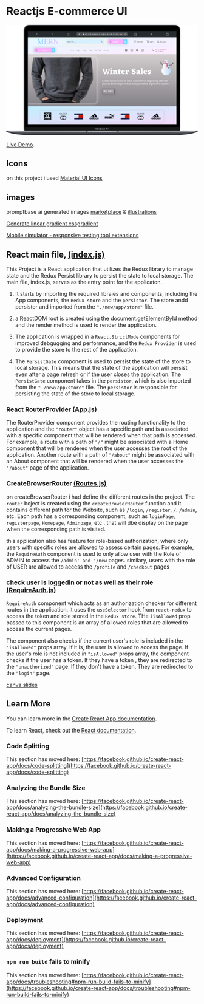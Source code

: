 # Reactjs E-commerce UI

![This is an image](./src/images/2laptop.png)

[Live Demo](https://vrit-tech-mern-project-by-tejkarki.netlify.app/).

## Icons

on this project i used [Material UI Icons](https://mui.com/material-ui/material-icons)

## images

promptbase ai generated images [marketplace](https://promptbase.com/marketplace?categories=clothes)
& [illustrations](https://icons8.com/illustrations)


[Generate linear gradient cssgradient](https://cssgradient.io/)


[Mobile simulator - responsive testing tool extensions](https://chrome.google.com/webstore/detail/mobile-simulator-responsi/ckejmhbmlajgoklhgbapkiccekfoccmk)

## React main file, [(index.js)](https://github.com/NGR-NP/mern-stack-course/blob/E-commerce-ui/src/index.js)

This Project is a React application that utilizes the Redux library to manage state and the Redux Persist library to persist the state to local storage. The main file, index.js, serves as the entry point for the applicaton.

1. It starts by importing the required libraies and components, including the App components, the `Redux store` and the `persistor`. The store andd persistor and imported from the `"./new/app/store"` file.

2. a ReactDOM root is created using the document.getElementById method and the render method is used to render the application.

3. The application is wrapped in a `React.StrictMode` components for improved debgugging and performance, and the `Redux Provider` is used to provide the store to the rest of the application.

4. The `PersistGate` component is used to persist the state of the store to local storage. This means that the state of the application will persist even after a page refresh or if the user closes the application. The `PersistGate` component takes in the `persistor`, which is also imported from the `"./new/app/store"` file. The `persistor` is responsible for persisting the state of the store to local storage.
 

### React RouterProvider [(App.js)](https://github.com/NGR-NP/mern-stack-course/blob/E-commerce-ui/src/App.js)

The RouterProvider component provides the routing functionality to the application and the `"router"` object has a specific path and is associated with a specific component that will be rendered when that path is accessed. For example, a route with a path of `"/"` might be associated with a Home component that will be rendered when the user accesses the root of the application. Another route with a path of `"/about"` might be associated with an About component that will be rendered when the user accesses the `"/about"` page of the application.

### CreateBrowserRouter [(Routes.js)](https://github.com/NGR-NP/mern-stack-course/blob/E-commerce-ui/src/routes/Routes.js)

on createBrowserRouter i had define the different routes in the project. The `router` boject is created using the `createBrowserRouter` function and it contains different path for the Website, such as `/login`, `/register`, `/`. `/admin`, etc. Each path has a corresponding component, such as `loginPage`, `registerpage`, `Homepage`, `Adminpage`, etc . that will dbe display on the page when the corresponding path is visited.

this application also has feature for role-based authorization, where only users with specific roles are allowed to assess certain pages. For example, the `RequireAuth` component is used to only allow user with the Role of ADMIN to access the `/admin' and '/new` pages. similary, users with the role of USER are allowed to access the `/profile` and `/checkout` pages


### check user is loggedin or not as well as their role [(RequireAuth.js)](https://github.com/NGR-NP/mern-stack-course/blob/E-commerce-ui/src/new/auth/RequireAuth.js)
`RequireAuth` component which acts as an authorization checker for different routes in the application. it uses the `useSelector` hook from `react-redux` to access the token and role stored in the `Redux store`. THe `iisAllowed` prop passed to this component is an array of allowed roles that are allowed to access the current pages.

The component also checks if the current user's role is included in the `"isAllowed"` props array. if  it is, the user is allowed to access the page. If the user's role is not included in `"isAllowed"` props array, the component checks if the user has a token. If they have a token , they are redirected to the `"unauthorized"` page. If they don't have a token, They are redirected to the `"login"` page.


[canva slides](https://www.canva.com/design/DAFYyzTjL5I/71o0gL47Z9NUXYrz-yIBgA/edit?utm_content=DAFYyzTjL5I&utm_campaign=designshare&utm_medium=link2&utm_source=sharebutton)

## Learn More

You can learn more in the [Create React App documentation](https://facebook.github.io/create-react-app/docs/getting-started).

To learn React, check out the [React documentation](https://reactjs.org/).

### Code Splitting

This section has moved here: [https://facebook.github.io/create-react-app/docs/code-splitting](https://facebook.github.io/create-react-app/docs/code-splitting)

### Analyzing the Bundle Size

This section has moved here: [https://facebook.github.io/create-react-app/docs/analyzing-the-bundle-size](https://facebook.github.io/create-react-app/docs/analyzing-the-bundle-size)

### Making a Progressive Web App

This section has moved here: [https://facebook.github.io/create-react-app/docs/making-a-progressive-web-app](https://facebook.github.io/create-react-app/docs/making-a-progressive-web-app)





### Advanced Configuration

This section has moved here: [https://facebook.github.io/create-react-app/docs/advanced-configuration](https://facebook.github.io/create-react-app/docs/advanced-configuration)

### Deployment

This section has moved here: [https://facebook.github.io/create-react-app/docs/deployment](https://facebook.github.io/create-react-app/docs/deployment)

### `npm run build` fails to minify

This section has moved here: [https://facebook.github.io/create-react-app/docs/troubleshooting#npm-run-build-fails-to-minify](https://facebook.github.io/create-react-app/docs/troubleshooting#npm-run-build-fails-to-minify)